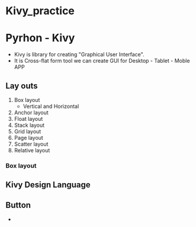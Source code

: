 # Kivy_practice

# Pyrhon - Kivy
* Kivy is library for creating "Graphical User Interface".
* It is Cross-flat form tool we can create GUI for Desktop - Tablet - Moble APP

## Lay outs
1. Box layout
    * Vertical and Horizontal
2. Anchor layout
3. Float layout
4. Stack layout
5. Grid layout
6. Page layout
7. Scatter layout
8. Relative layout

### Box layout


## Kivy Design Language

## Button
* 
